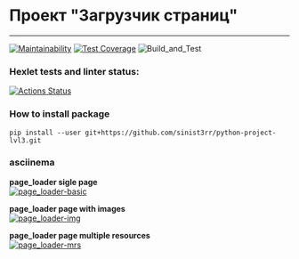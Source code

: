 # Проект "Загрузчик страниц"

---
[![Maintainability](https://api.codeclimate.com/v1/badges/3b390242e37d5646766d/maintainability)](https://codeclimate.com/github/sinist3rr/python-project-lvl3/maintainability)
[![Test Coverage](https://api.codeclimate.com/v1/badges/3b390242e37d5646766d/test_coverage)](https://codeclimate.com/github/sinist3rr/python-project-lvl3/test_coverage)
![Build_and_Test](https://github.com/sinist3rr/python-project-lvl3/workflows/build%20&%20test/badge.svg)


### Hexlet tests and linter status:
[![Actions Status](https://github.com/sinist3rr/python-project-lvl3/workflows/hexlet-check/badge.svg)](https://github.com/sinist3rr/python-project-lvl3/actions)


### How to install package

```
pip install --user git+https://github.com/sinist3rr/python-project-lvl3.git
```

### asciinema

**page_loader sigle page**\
[![page_loader-basic](https://asciinema.org/a/LR9b8deDQ5WrJt8ThuUXamlEO.svg)](https://asciinema.org/a/LR9b8deDQ5WrJt8ThuUXamlEO)

**page_loader page with images**\
[![page_loader-img](https://asciinema.org/a/gqdlTsGOk2hI9cnt3yTHuMIk3.svg)](https://asciinema.org/a/gqdlTsGOk2hI9cnt3yTHuMIk3)

**page_loader page multiple resources**\
[![page_loader-mrs](https://asciinema.org/a/EaGl4Rk45WsXAI3cHH9LCO5lR.svg)](https://asciinema.org/a/EaGl4Rk45WsXAI3cHH9LCO5lR)

